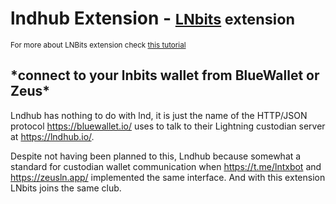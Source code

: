 # lndhub Extension - <small>[LNbits](https://github.com/lnbits/lnbits) extension</small>

<small>For more about LNBits extension check [this tutorial](https://github.com/lnbits/lnbits/wiki/LNbits-Extensions)</small>

<h2>*connect to your lnbits wallet from BlueWallet or Zeus*</h2>

Lndhub has nothing to do with lnd, it is just the name of the HTTP/JSON protocol https://bluewallet.io/ uses to talk to their Lightning custodian server at https://lndhub.io/.

Despite not having been planned to this, Lndhub because somewhat a standard for custodian wallet communication when https://t.me/lntxbot and https://zeusln.app/ implemented the same interface. And with this extension LNbits joins the same club.
